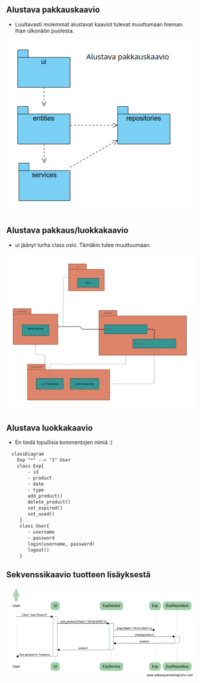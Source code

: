 ## Alustava pakkauskaavio

- Luultavasti molemmat alustavat kaaviot tulevat muuttumaan hieman. Ihan ulkonäön puolesta.

![Pakkausrakenne](./kuvat/Exp_alustava_pakkauskaavio.png)

## Alustava pakkaus/luokkakaavio
- ui jäänyt turha class osio. Tämäkin tulee muuttuumaan.

![Rakenne](./kuvat/alustava_paakaavio.png)

## Alustava luokkakaavio
- En tiedä lopullisia kommentojen nimiä :)
```mermaid
  classDiagram
    Exp "*" --> "1" User
    class Exp{
        - id
        - product
        - date
        - type
        add_product()
        delete_product()
        set_expired()
        set_used()
     }
     class User{
        - username
        - password
        login(username, password)
        logout()
     }
```
## Sekvenssikaavio tuotteen lisäyksestä 

![Tuotteen lisäys](./kuvat/Exp_sekvenssikaavio.png)
